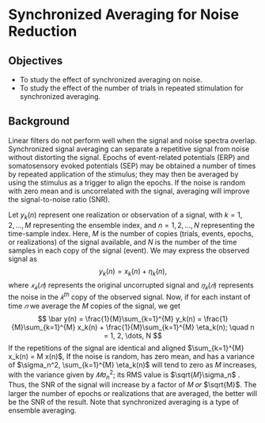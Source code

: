 # Synchronized Averaging for Noise Reduction

## Objectives

- To study the effect of synchronized averaging on noise.
- To study the effect of the number of trials in repeated stimulation for synchronized averaging.

## Background

Linear filters do not perform well when the signal and noise spectra overlap. Synchronized signal averaging can separate a repetitive signal from noise without distorting the signal. Epochs of event-related potentials (ERP) and somatosensory evoked potentials (SEP) may be obtained a number of times by repeated application of the stimulus; they may then be averaged by using the stimulus as a trigger to align the epochs. If the noise is random with zero mean and is uncorrelated with the signal, averaging will improve the signal-to-noise ratio (SNR).

Let $y_k(n)$ represent one realization or observation of a signal, with $k = 1, 2, \dots, M$ representing the ensemble index, and $n = 1, 2, \dots, N$ representing the time-sample index. Here, $M$ is the number of copies (trials, events, epochs, or realizations) of the signal available, and $N$ is the number of the time samples in each copy of the signal (event). We may express the observed signal as
$$
y_k(n) = x_k(n) + \eta_k(n),
$$
where $𝑥_𝑘(𝑛)$ represents the original uncorrupted signal and $𝜂_𝑘(𝑛)$ represents the noise in the $𝑘^{th}$ copy of the observed signal. Now, if for each instant of time $𝑛$ we average the $M$ copies of the signal, we get
$$
\bar y(n) = \frac{1}{M}\sum_{k=1}^{M} y_k(n) = \frac{1}{M}\sum_{k=1}^{M} x_k(n) + \frac{1}{M}\sum_{k=1}^{M} \eta_k(n); \quad n = 1, 2, \dots, N
$$
If the repetitions of the signal are identical and aligned $\sum_{k=1}^{M} x_k(n) = M x(n)$, If the noise is random, has zero mean, and has a variance of $\sigma_n^2, \sum_{k=1}^{M} \eta_k(n)$ will tend to zero as $M$ increases, with the variance given by $𝑀\sigma_n^2$; its RMS value is $\sqrt{𝑀}\sigma_n$ . Thus, the SNR of the signal will increase by a factor of $M$ 𝑜𝑟 $\sqrt{M}$. The larger the number of epochs or realizations that are averaged, the better will be the SNR of the result. Note that synchronized averaging is a type of ensemble averaging.
